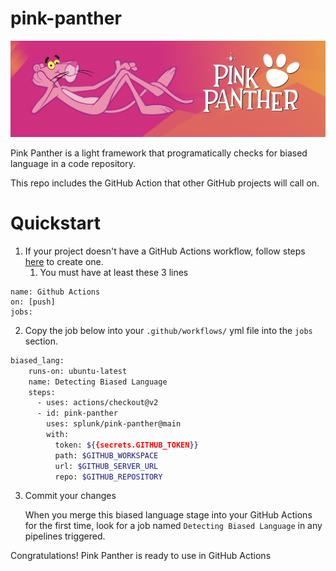 # pink-panther

![Banner](static/banner.jpg)

Pink Panther is a light framework that programatically checks for biased language in a code repository.

This repo includes the GitHub Action that other GitHub projects will call on.
# Quickstart

1. If your project doesn't have a GitHub Actions workflow, follow steps [here](https://docs.github.com/en/actions/quickstart#creating-your-first-workflow) to create one.
   1. You must have at least these 3 lines
```
name: Github Actions
on: [push]
jobs:
```

2. Copy the job below into your `.github/workflows/` yml file into the `jobs` section.

```sh
biased_lang:
    runs-on: ubuntu-latest
    name: Detecting Biased Language
    steps:
      - uses: actions/checkout@v2
      - id: pink-panther
        uses: splunk/pink-panther@main
        with:
          token: ${{secrets.GITHUB_TOKEN}}
          path: $GITHUB_WORKSPACE
          url: $GITHUB_SERVER_URL
          repo: $GITHUB_REPOSITORY
```

3. Commit your changes

    When you merge this biased language stage into your GitHub Actions for the first time, look for a job named `Detecting Biased Language` in any pipelines triggered.

Congratulations! Pink Panther is ready to use in GitHub Actions